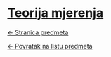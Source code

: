 # [Teorija mjerenja](https://www.github.com/studosi-fer/TEOMJE)
[<- Stranica predmeta](https://www.fer.unizg.hr/predmet/teomje)

[<- Povratak na listu predmeta](https://www.github.com/studosi/FER)